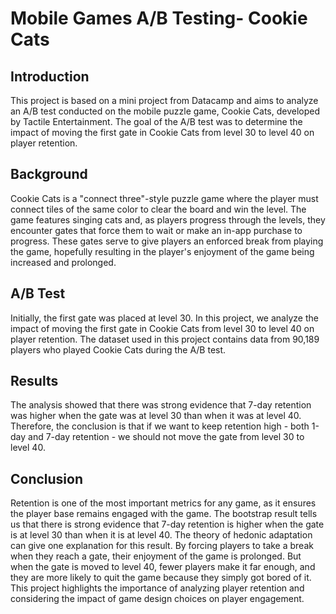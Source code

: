 # Mobile Games A/B Testing- Cookie Cats
## Introduction
This project is based on a mini project from Datacamp and aims to analyze an A/B test conducted on the mobile puzzle game, Cookie Cats, developed by Tactile Entertainment. The goal of the A/B test was to determine the impact of moving the first gate in Cookie Cats from level 30 to level 40 on player retention.

## Background
Cookie Cats is a "connect three"-style puzzle game where the player must connect tiles of the same color to clear the board and win the level. The game features singing cats and, as players progress through the levels, they encounter gates that force them to wait or make an in-app purchase to progress. These gates serve to give players an enforced break from playing the game, hopefully resulting in the player's enjoyment of the game being increased and prolonged.

## A/B Test
Initially, the first gate was placed at level 30. In this project, we analyze the impact of moving the first gate in Cookie Cats from level 30 to level 40 on player retention. The dataset used in this project contains data from 90,189 players who played Cookie Cats during the A/B test.

## Results
The analysis showed that there was strong evidence that 7-day retention was higher when the gate was at level 30 than when it was at level 40. Therefore, the conclusion is that if we want to keep retention high - both 1-day and 7-day retention - we should not move the gate from level 30 to level 40.

## Conclusion
Retention is one of the most important metrics for any game, as it ensures the player base remains engaged with the game. The bootstrap result tells us that there is strong evidence that 7-day retention is higher when the gate is at level 30 than when it is at level 40. The theory of hedonic adaptation can give one explanation for this result. By forcing players to take a break when they reach a gate, their enjoyment of the game is prolonged. But when the gate is moved to level 40, fewer players make it far enough, and they are more likely to quit the game because they simply got bored of it. This project highlights the importance of analyzing player retention and considering the impact of game design choices on player engagement.
